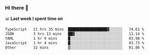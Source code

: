 ### Hi there 👋

<!--
**DBvc/DBvc** is a ✨ _special_ ✨ repository because its `README.md` (this file) appears on your GitHub profile.

Here are some ideas to get you started:

- 🔭 I’m currently working on ...
- 🌱 I’m currently learning ...
- 👯 I’m looking to collaborate on ...
- 🤔 I’m looking for help with ...
- 💬 Ask me about ...
- 📫 How to reach me: ...
- 😄 Pronouns: ...
- ⚡ Fun fact: ...
-->

📊 **Last week I spent time on**
<!--START_SECTION:waka-->

```txt
TypeScript   21 hrs 35 mins  ██████████████████▓░░░░░░   74.61 %
JSON         3 hrs 13 mins   ██▓░░░░░░░░░░░░░░░░░░░░░░   11.14 %
YAML         1 hr 9 mins     █░░░░░░░░░░░░░░░░░░░░░░░░   03.98 %
JavaScript   1 hr 4 mins     █░░░░░░░░░░░░░░░░░░░░░░░░   03.73 %
Other        32 mins         ▒░░░░░░░░░░░░░░░░░░░░░░░░   01.86 %
```

<!--END_SECTION:waka-->
